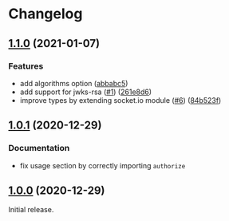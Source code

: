 # Changelog

## [1.1.0](https://github.com/Thream/socketio-jwt/compare/v1.0.1...v1.1.0) (2021-01-07)

### Features

- add algorithms option ([abbabc5](https://github.com/Thream/socketio-jwt/commit/abbabc588e3ea8b906fa0a0dcc83c91a3b5b5ea8))
- add support for jwks-rsa ([#1](https://github.com/Thream/socketio-jwt/issues/1)) ([261e8d6](https://github.com/Thream/socketio-jwt/commit/261e8d66e2ec6fefb77429abcef8f846d996ecac))
- improve types by extending socket.io module ([#6](https://github.com/Thream/socketio-jwt/issues/6)) ([84b523f](https://github.com/Thream/socketio-jwt/commit/84b523f4348c81933887f0dc700f438c84bd779a))

## [1.0.1](https://github.com/Thream/socketio-jwt/compare/v1.0.0...v1.0.1) (2020-12-29)

### Documentation

- fix usage section by correctly importing `authorize`

## [1.0.0](https://github.com/Thream/socketio-jwt/compare/v4.6.2...v1.0.0) (2020-12-29)

Initial release.
